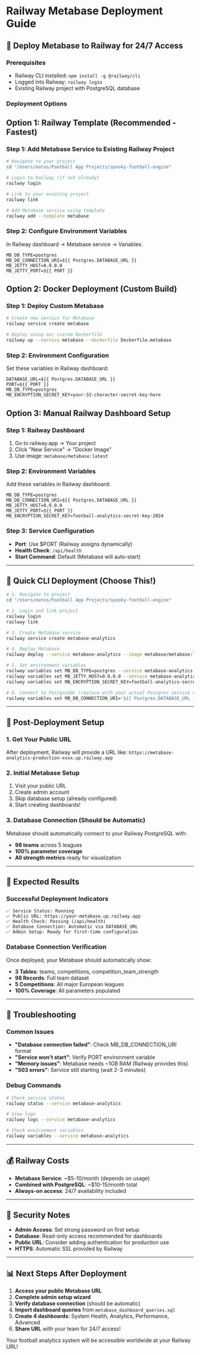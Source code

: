 # Railway Metabase Deployment Guide

## 🚀 Deploy Metabase to Railway for 24/7 Access

### Prerequisites
- Railway CLI installed: `npm install -g @railway/cli`
- Logged into Railway: `railway login`
- Existing Railway project with PostgreSQL database

### Deployment Options

## Option 1: Railway Template (Recommended - Fastest)

### Step 1: Add Metabase Service to Existing Railway Project
```bash
# Navigate to your project
cd "/Users/matos/Football App Projects/spooky-football-engine"

# Login to Railway (if not already)
railway login

# Link to your existing project
railway link

# Add Metabase service using template
railway add --template metabase
```

### Step 2: Configure Environment Variables
In Railway dashboard → Metabase service → Variables:
```
MB_DB_TYPE=postgres
MB_DB_CONNECTION_URI=${{ Postgres.DATABASE_URL }}
MB_JETTY_HOST=0.0.0.0
MB_JETTY_PORT=${{ PORT }}
```

## Option 2: Docker Deployment (Custom Build)

### Step 1: Deploy Custom Metabase
```bash
# Create new service for Metabase
railway service create metabase

# Deploy using our custom Dockerfile
railway up --service metabase --dockerfile Dockerfile.metabase
```

### Step 2: Environment Configuration
Set these variables in Railway dashboard:
```
DATABASE_URL=${{ Postgres.DATABASE_URL }}
PORT=${{ PORT }}
MB_DB_TYPE=postgres
MB_ENCRYPTION_SECRET_KEY=your-32-character-secret-key-here
```

## Option 3: Manual Railway Dashboard Setup

### Step 1: Railway Dashboard
1. Go to railway.app → Your project
2. Click "New Service" → "Docker Image"
3. Use image: `metabase/metabase:latest`

### Step 2: Environment Variables
Add these variables in Railway dashboard:
```
MB_DB_TYPE=postgres
MB_DB_CONNECTION_URI=${{ Postgres.DATABASE_URL }}
MB_JETTY_HOST=0.0.0.0
MB_JETTY_PORT=${{ PORT }}
MB_ENCRYPTION_SECRET_KEY=football-analytics-secret-key-2024
```

### Step 3: Service Configuration
- **Port**: Use $PORT (Railway assigns dynamically)
- **Health Check**: `/api/health`
- **Start Command**: Default (Metabase will auto-start)

---

## 🔧 Quick CLI Deployment (Choose This!)

```bash
# 1. Navigate to project
cd "/Users/matos/Football App Projects/spooky-football-engine"

# 2. Login and link project
railway login
railway link

# 3. Create Metabase service
railway service create metabase-analytics

# 4. Deploy Metabase
railway deploy --service metabase-analytics --image metabase/metabase:latest

# 5. Set environment variables
railway variables set MB_DB_TYPE=postgres --service metabase-analytics
railway variables set MB_JETTY_HOST=0.0.0.0 --service metabase-analytics
railway variables set MB_ENCRYPTION_SECRET_KEY=football-analytics-secret-2024 --service metabase-analytics

# 6. Connect to PostgreSQL (replace with your actual Postgres service name)
railway variables set MB_DB_CONNECTION_URI='${{ Postgres.DATABASE_URL }}' --service metabase-analytics
```

---

## 📝 Post-Deployment Setup

### 1. Get Your Public URL
After deployment, Railway will provide a URL like:
`https://metabase-analytics-production-xxxx.up.railway.app`

### 2. Initial Metabase Setup
1. Visit your public URL
2. Create admin account
3. Skip database setup (already configured)
4. Start creating dashboards!

### 3. Database Connection (Should be Automatic)
Metabase should automatically connect to your Railway PostgreSQL with:
- **98 teams** across 5 leagues
- **100% parameter coverage**
- **All strength metrics** ready for visualization

---

## 🎯 Expected Results

### Successful Deployment Indicators
```
✅ Service Status: Running
✅ Public URL: https://your-metabase.up.railway.app
✅ Health Check: Passing (/api/health)
✅ Database Connection: Automatic via DATABASE_URL
✅ Admin Setup: Ready for first-time configuration
```

### Database Connection Verification
Once deployed, your Metabase should automatically show:
- **3 Tables**: teams, competitions, competition_team_strength
- **98 Records**: Full team dataset
- **5 Competitions**: All major European leagues
- **100% Coverage**: All parameters populated

---

## 🚨 Troubleshooting

### Common Issues
- **"Database connection failed"**: Check MB_DB_CONNECTION_URI format
- **"Service won't start"**: Verify PORT environment variable
- **"Memory issues"**: Metabase needs ~1GB RAM (Railway provides this)
- **"503 errors"**: Service still starting (wait 2-3 minutes)

### Debug Commands
```bash
# Check service status
railway status --service metabase-analytics

# View logs
railway logs --service metabase-analytics

# Check environment variables
railway variables --service metabase-analytics
```

---

## 💰 Railway Costs
- **Metabase Service**: ~$5-10/month (depends on usage)
- **Combined with PostgreSQL**: ~$10-15/month total
- **Always-on access**: 24/7 availability included

---

## 🔐 Security Notes
- **Admin Access**: Set strong password on first setup
- **Database**: Read-only access recommended for dashboards
- **Public URL**: Consider adding authentication for production use
- **HTTPS**: Automatic SSL provided by Railway

---

## 📊 Next Steps After Deployment
1. **Access your public Metabase URL**
2. **Complete admin setup wizard**
3. **Verify database connection** (should be automatic)
4. **Import dashboard queries** from `metabase_dashboard_queries.sql`
5. **Create 4 dashboards**: System Health, Analytics, Performance, Advanced
6. **Share URL** with your team for 24/7 access!

Your football analytics system will be accessible worldwide at your Railway URL!